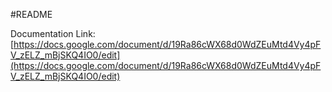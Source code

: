#README


Documentation Link: [https://docs.google.com/document/d/19Ra86cWX68d0WdZEuMtd4Vy4pFV_zELZ_mBjSKQ4IO0/edit](https://docs.google.com/document/d/19Ra86cWX68d0WdZEuMtd4Vy4pFV_zELZ_mBjSKQ4IO0/edit) 